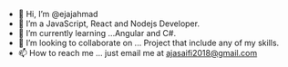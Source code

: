 - 👋 Hi, I’m @ejajahmad
- 👀 I’m a JavaScript, React and Nodejs Developer.
- 🌱 I’m currently learning ...Angular and C#.
- 💞️ I’m looking to collaborate on ... Project that include any of my skills.
- 📫 How to reach me ... just email me at ajasaifi2018@gmail.com

<!---
ejajahmad/ejajahmad is a ✨ special ✨ repository because its `README.md` (this file) appears on your GitHub profile.
You can click the Preview link to take a look at your changes.
--->
